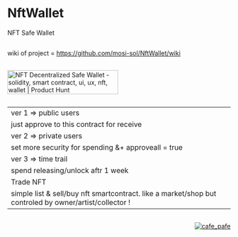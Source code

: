 # NftWallet
NFT Safe Wallet

##

wiki of project = https://github.com/mosi-sol/NftWallet/wiki

##

<a href="https://www.producthunt.com/posts/nft-decentralized-safe-wallet?utm_source=badge-featured&utm_medium=badge&utm_souce=badge-nft&#0045;decentralized&#0045;safe&#0045;wallet" target="_blank"><img src="https://api.producthunt.com/widgets/embed-image/v1/featured.svg?post_id=337357&theme=light" alt="NFT&#0032;Decentralized&#0032;Safe&#0032;Wallet - solidity&#0044;&#0032;smart&#0032;contract&#0044;&#0032;ui&#0044;&#0032;ux&#0044;&#0032;nft&#0044;&#0032;wallet | Product Hunt" style="width: 250px; height: 54px;" width="250" height="54" /></a>

##

<table>
  <tr>
    <td>
    ver 1 => public users
    </td>
  </tr>
  <tr>
    <td>just approve to this contract for receive</td>
  </tr>
  
  <tr>
    <td>
    ver 2 => private users
    </td>
  </tr>
  <tr>
    <td>set more security for spending &+ approveall = true</td>
  </tr>
  
  <tr>
    <td>
    ver 3 => time trail
    </td>
  </tr>
  <tr>
    <td>spend releasing/unlock aftr 1 week</td>
  </tr>
  
  <tr>
    <td>
    Trade NFT
    </td>
  </tr>
  <tr>
    <td>simple list & sell/buy nft smartcontract. like a market/shop but controled by owner/artist/collector !</td>
  </tr>
</table>
  

##

<p align="right">
  <a href="https://github.com/mosi-sol/NftWallet" target="blank">
  <img src="https://img.shields.io/badge/NFT%20Safe-Wallet-blue?style=flat" alt="cafe_pafe" /></a>  
</p>
